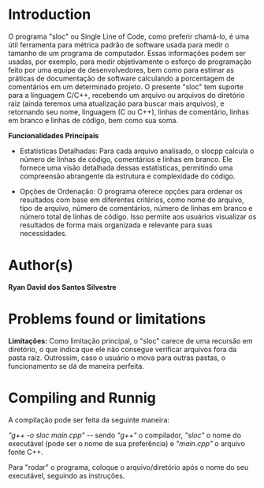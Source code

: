 ﻿# Introduction

O programa "sloc" ou Single Line of Code, como preferir chamá-lo, é uma útil ferramenta para métrica padrão de software usada para medir o tamanho de um programa de computador. Essas informações podem ser usadas, por exemplo, para medir objetivamente o esforço de programação feito por uma equipe de desenvolvedores, bem como para estimar as práticas de documentação de software calculando a porcentagem de comentários em um determinado projeto. O presente "sloc" tem suporte para a linguagem C/C++, recebendo um arquivo ou arquivos do diretório raiz (ainda teremos uma atualização para buscar mais arquivos),
e retornando seu nome, linguagem (C ou C++), linhas de comentário, linhas em branco e linhas de código, bem como sua soma. 

**Funcionalidades Principais**

- Estatísticas Detalhadas: Para cada arquivo analisado, o slocpp calcula o número de linhas de código, comentários e linhas em branco. Ele fornece uma visão detalhada dessas estatísticas, permitindo uma compreensão abrangente da estrutura e complexidade do código.

- Opções de Ordenação: O programa oferece opções para ordenar os resultados com base em diferentes critérios, como nome do arquivo, tipo de arquivo, número de comentários, número de linhas em branco e número total de linhas de código. Isso permite aos usuários visualizar os resultados de forma mais organizada e relevante para suas necessidades.


# Author(s) 

**Ryan David dos Santos Silvestre**

# Problems found or limitations

**Limitações:**
Como limitação principal, o "sloc" carece de uma recursão em diretório, o que indica que ele não consegue verificar arquivos fora da pasta raiz.
Outrossim, caso o usuário o mova para outras pastas, o funcionamento se dá de maneira perfeita.

# Compiling and Runnig

A compilação pode ser feita da seguinte maneira:

_"g++ -o sloc main.cpp"_ -- sendo _"g++"_ o compilador, _"sloc"_ o nome do executável (pode ser o nome de sua preferência) e
_"main.cpp"_ o arquivo fonte C++.

Para "rodar" o programa, coloque o arquivo/diretório após o nome do seu executável, seguindo as instruções.

